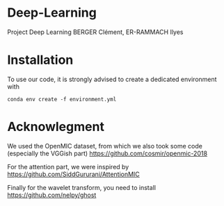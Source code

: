 # Deep-Learning
Project Deep Learning BERGER Clément, ER-RAMMACH Ilyes

# Installation
To use our code, it is strongly advised to create a dedicated environment with
```
conda env create -f environment.yml
```
# Acknowlegment
We used the OpenMIC dataset, from which we also took some code (especially the VGGish part)
https://github.com/cosmir/openmic-2018

For the attention part, we were inspired by https://github.com/SiddGururani/AttentionMIC

Finally for the wavelet transform, you need to install https://github.com/nelpy/ghost
